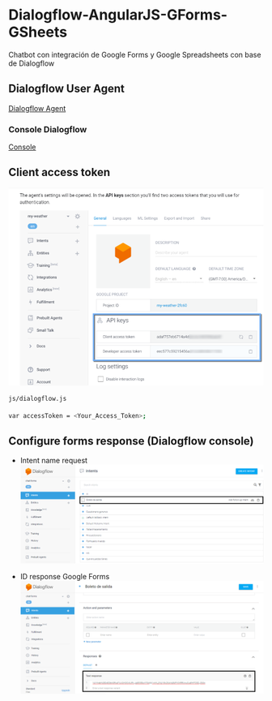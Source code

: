 # Dialogflow-AngularJS-GForms-GSheets
Chatbot con integración de Google Forms y Google Spreadsheets con base de Dialogflow

## Dialogflow User Agent
[Dialogflow Agent](https://dialogflow.com/docs/reference/agent)

  ### Console Dialogflow
  [Console](https://console.dialogflow.com)

## Client access token
![Access Token Client](img/accesstoken.png)
```bash
js/dialogflow.js

var accessToken = <Your_Access_Token>;
```

## Configure forms response (Dialogflow console)
  - Intent name request
![Intent request](img/intentDF.png)

  - ID response Google Forms
![Response Id Unique](img/idForm.png)
